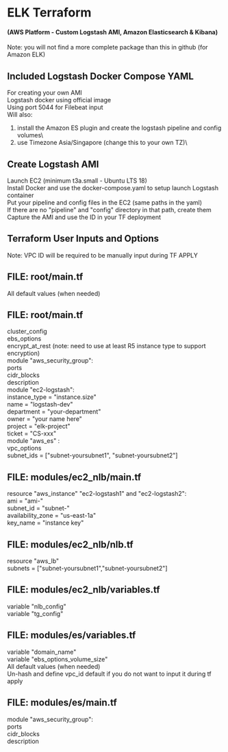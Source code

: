 # ELK Terraform
#### (AWS Platform - Custom Logstash AMI, Amazon Elasticsearch & Kibana)
Note: you will not find a more complete package than this in github (for Amazon ELK)

## Included Logstash Docker Compose YAML
For creating your own AMI\
Logstash docker using official image\
Using port 5044 for Filebeat input\
Will also:
1. install the Amazon ES plugin and create the logstash pipeline and config volumes\
2. use Timezone Asia/Singapore (change this to your own TZ)\

## Create Logstash AMI
Launch EC2 (minimum t3a.small - Ubuntu LTS 18)\
Install Docker and use the docker-compose.yaml to setup launch Logstash container\
Put your pipeline and config files in the EC2 (same paths in the yaml)\
If there are no "pipeline" and "config" directory in that path, create them\
Capture the AMI and use the ID in your TF deployment

## Terraform User Inputs and Options
Note: VPC ID will be required to be manually input during TF APPLY

FILE: root/main.tf
------------------
All default values (when needed)

FILE: root/main.tf
------------------
cluster_config\
ebs_options\
encrypt_at_rest (note: need to use at least R5 instance type to support encryption)\
module "aws_security_group":\
    ports\
    cidr_blocks\
    description\
module "ec2-logstash":\
    instance_type = "instance.size"\
    name = "logstash-dev"\
    department = "your-department"\
    owner = "your name here"\
    project = "elk-project"\
    ticket = "CS-xxx"\
module "aws_es" :\
    vpc_options\
    subnet_ids = ["subnet-yoursubnet1", "subnet-yoursubnet2"]

FILE: modules/ec2_nlb/main.tf
------------------
resource "aws_instance" "ec2-logstash1" and "ec2-logstash2":\
    ami           = "ami-"\
    subnet_id     = "subnet-"\
    availability_zone = "us-east-1a"\
    key_name = "instance key"

FILE: modules/ec2_nlb/nlb.tf
------------------
resource "aws_lb"\
    subnets = ["subnet-yoursubnet1","subnet-yoursubnet2"]

FILE: modules/ec2_nlb/variables.tf
------------------
variable "nlb_config"\
variable "tg_config"

FILE: modules/es/variables.tf
------------------
variable "domain_name"\
variable "ebs_options_volume_size"\
All default values (when needed)\
Un-hash and define vpc_id default if you do not want to input it during tf apply

FILE: modules/es/main.tf
------------------
module "aws_security_group":\
    ports\
    cidr_blocks\
    description
